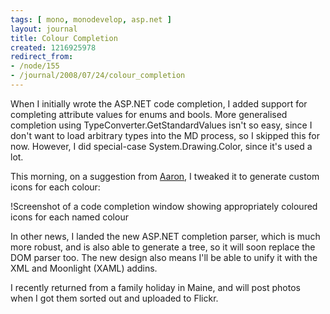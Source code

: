 ```yaml
---
tags: [ mono, monodevelop, asp.net ]
layout: journal
title: Colour Completion
created: 1216925978
redirect_from:
- /node/155
- /journal/2008/07/24/colour_completion
---
```

When I initially wrote the ASP.NET code completion, I added support for
completing attribute values for enums and bools. More generalised completion
using TypeConverter.GetStandardValues isn't so easy, since I don't want to load
arbitrary types into the MD process, so I skipped this for now. However, I did
special-case System.Drawing.Color, since it's used a lot.<!--break-->

This morning, on a suggestion from [Aaron](http://abock.org), I tweaked it to
generate custom icons for each colour:

!Screenshot of a code completion window showing appropriately coloured icons for each named colour[](/files/images/MonoScreenshots/AspNetColourCompletion.png)

In other news, I landed the new ASP.NET completion parser, which is much more
robust, and is also able to generate a tree, so it will soon replace the DOM
parser too. The new design also means I'll be able to unify it with the XML and
Moonlight (XAML) addins.

I recently returned from a family holiday in Maine, and will post photos when I
got them sorted out and uploaded to Flickr.